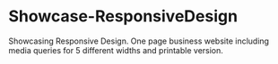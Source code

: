# Showcase-ResponsiveDesign
Showcasing Responsive Design. One page business website including media queries for 5 different widths and printable version.
